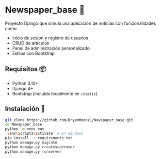# Newspaper_base 📰

Proyecto Django que simula una aplicación de noticias con funcionalidades como:
- Inicio de sesión y registro de usuarios
- CRUD de artículos
- Panel de administración personalizado
- Estilos con Bootstrap

## Requisitos 📦

- Python 3.10+
- Django 4+
- Bootstrap (incluido localmente en `/static`)

## Instalación 🔧

```bash
git clone https://github.com/BryanMunoz1/Newspaper_base.git
cd Newspaper_base
python -m venv env
.\env\Scripts\activate  # En Windows
pip install -r requirements.txt
python manage.py migrate
python manage.py createsuperuser
python manage.py runserver
